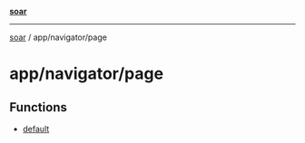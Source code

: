 [**soar**](../../../README.md)

***

[soar](../../../modules.md) / app/navigator/page

# app/navigator/page

## Functions

- [default](functions/default.md)
